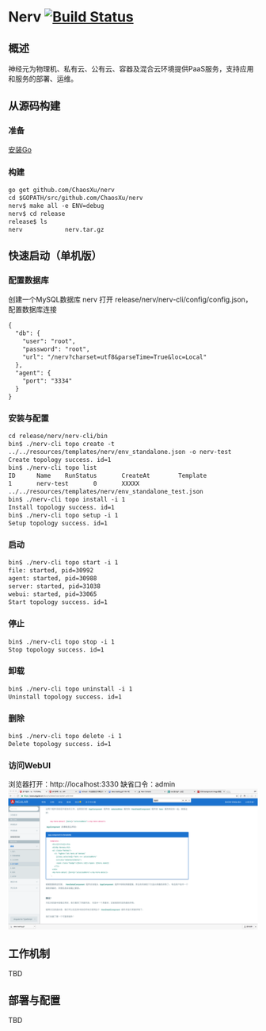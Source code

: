 # Nerv  [![Build Status](https://travis-ci.org/ChaosXu/nerv.svg?branch=master)](https://travis-ci.org/ChaosXu/nerv)

## 概述

神经元为物理机、私有云、公有云、容器及混合云环境提供PaaS服务，支持应用和服务的部署、运维。

## 从源码构建

### 准备

[安装Go](https://golang.org/doc/install)

### 构建

```shell
go get github.com/ChaosXu/nerv
cd $GOPATH/src/github.com/ChaosXu/nerv
nerv$ make all -e ENV=debug
nerv$ cd release
release$ ls
nerv            nerv.tar.gz
```

## 快速启动（单机版）

### 配置数据库
创建一个MySQL数据库 nerv
打开 release/nerv/nerv-cli/config/config.json，配置数据库连接

```shell
{
  "db": {
    "user": "root",
    "password": "root",
    "url": "/nerv?charset=utf8&parseTime=True&loc=Local"
  },
  "agent": {
    "port": "3334"
  }
}
```

### 安装与配置

```shell
cd release/nerv/nerv-cli/bin
bin$ ./nerv-cli topo create -t ../../resources/templates/nerv/env_standalone.json -o nerv-test
Create topology success. id=1
bin$ ./nerv-cli topo list
ID      Name    RunStatus       CreateAt        Template
1       nerv-test       0       XXXXX           ../../resources/templates/nerv/env_standalone_test.json
bin$ ./nerv-cli topo install -i 1
Install topology success. id=1
bin$ ./nerv-cli topo setup -i 1
Setup topology success. id=1
```

### 启动

```shell
bin$ ./nerv-cli topo start -i 1
file: started, pid=30992
agent: started, pid=30988
server: started, pid=31038
webui: started, pid=33065
Start topology success. id=1
```

### 停止

```shell
bin$ ./nerv-cli topo stop -i 1
Stop topology success. id=1
```

### 卸载

```shell
bin$ ./nerv-cli topo uninstall -i 1
Uninstall topology success. id=1
```

### 删除

```shell
bin$ ./nerv-cli topo delete -i 1
Delete topology success. id=1
```

### 访问WebUI

浏览器打开：http://localhost:3330
缺省口令：admin
![webui_login](/docs/img/webui_login.png)


## 工作机制

TBD

## 部署与配置

TBD

